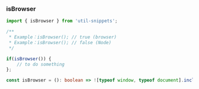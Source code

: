 ### isBrowser

<template>
    <b>Use</b>
</template>

```ts
import { isBrowser } from 'util-snippets';

/**
 * Example：isBrowser(); // true (browser)
 * Example：isBrowser(); // false (Node)
 */

if(isBrowser()) {
    // to do something
};
```

<template>
    <b>Code</b>
</template>

```ts
const isBrowser = (): boolean => ![typeof window, typeof document].includes('undefined');
```


<style>
    b {
        color: #3eaf7c;
    }
</style>